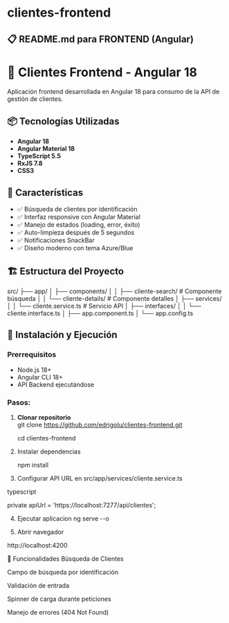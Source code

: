 # clientes-frontend

## 📋 **README.md para FRONTEND (Angular)**


# 🎨 Clientes Frontend - Angular 18

Aplicación frontend desarrollada en Angular 18 para consumo de la API de gestión de clientes.

## 📦 Tecnologías Utilizadas

- **Angular 18**
- **Angular Material 18**
- **TypeScript 5.5**
- **RxJS 7.8**
- **CSS3**

## 🎨 Características

- ✅ Búsqueda de clientes por identificación
- ✅ Interfaz responsive con Angular Material
- ✅ Manejo de estados (loading, error, éxito)
- ✅ Auto-limpieza después de 5 segundos
- ✅ Notificaciones SnackBar
- ✅ Diseño moderno con tema Azure/Blue

## 🏗️ Estructura del Proyecto
src/
├── app/
│ ├── components/
│ │ ├── cliente-search/ # Componente búsqueda
│ │ └── cliente-details/ # Componente detalles
│ ├── services/
│ │ └── cliente.service.ts # Servicio API
│ ├── interfaces/
│ │ └── cliente.interface.ts
│ ├── app.component.ts
│ └── app.config.ts


## 🚀 Instalación y Ejecución

### Prerrequisitos
- Node.js 18+
- Angular CLI 18+
- API Backend ejecutándose

### Pasos:
1. **Clonar repositorio**   
   git clone https://github.com/edrigolu/clientes-frontend.git
   
   cd clientes-frontend
   
2. Instalar dependencias

   npm install

3. Configurar API URL en src/app/services/cliente.service.ts
   
typescript

private apiUrl = 'https://localhost:7277/api/clientes';

4. Ejecutar aplicacion
   ng serve --o

5. Abrir navegador
   
http://localhost:4200

🎯 Funcionalidades
Búsqueda de Clientes

Campo de búsqueda por identificación

Validación de entrada

Spinner de carga durante peticiones

Manejo de errores (404 Not Found)


